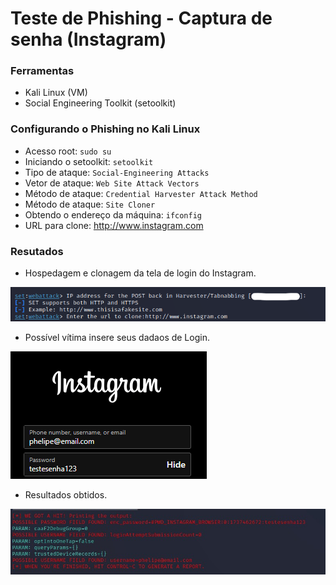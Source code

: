 # Teste de Phishing - Captura de senha (Instagram)

### Ferramentas

- Kali Linux (VM)
- Social Engineering Toolkit (setoolkit)

### Configurando o Phishing no Kali Linux

- Acesso root: ``` sudo su ```
- Iniciando o setoolkit: ``` setoolkit ```
- Tipo de ataque: ``` Social-Engineering Attacks ```
- Vetor de ataque: ``` Web Site Attack Vectors ```
- Método de ataque: ```Credential Harvester Attack Method ```
- Método de ataque: ``` Site Cloner ```
- Obtendo o endereço da máquina: ``` ifconfig ```
- URL para clone: http://www.instagram.com

### Resutados

- Hospedagem e clonagem da tela de login do Instagram.
  
![Alt text](./Clonagem-Phishing.png "Optional title")

- Possível vítima insere seus dadaos de Login.
  
![Alt text](./Form-Instagram.png "Optional title")

- Resultados obtidos.

![Alt text](./Print-Phishing.jpeg "Optional title")

